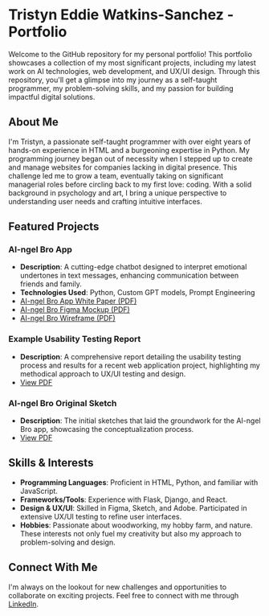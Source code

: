 # Tristyn Eddie Watkins-Sanchez - Portfolio

Welcome to the GitHub repository for my personal portfolio! This portfolio showcases a collection of my most significant projects, including my latest work on AI technologies, web development, and UX/UI design. Through this repository, you'll get a glimpse into my journey as a self-taught programmer, my problem-solving skills, and my passion for building impactful digital solutions.

## About Me

I'm Tristyn, a passionate self-taught programmer with over eight years of hands-on experience in HTML and a burgeoning expertise in Python. My programming journey began out of necessity when I stepped up to create and manage websites for companies lacking in digital presence. This challenge led me to grow a team, eventually taking on significant managerial roles before circling back to my first love: coding. With a solid background in psychology and art, I bring a unique perspective to understanding user needs and crafting intuitive interfaces. 

## Featured Projects

### AI-ngel Bro App
- **Description**: A cutting-edge chatbot designed to interpret emotional undertones in text messages, enhancing communication between friends and family. 
- **Technologies Used**: Python, Custom GPT models, Prompt Engineering
- [AI-ngel Bro App White Paper (PDF)](https://github.com/TristynWS/tristynws.github.io/blob/main/AI-ngel%20Bro%20-%20White%20Paper.pdf)
- [AI-ngel Bro Figma Mockup (PDF)](https://github.com/TristynWS/tristynws.github.io/blob/main/AI-ngel%20Bro%20-%20Figma%20Mockup.pdf)
- [AI-ngel Bro Wireframe (PDF)](https://github.com/TristynWS/tristynws.github.io/blob/main/AI-ngel%20Bro%20-%20Figma%20Flow.pdf)

### Example Usability Testing Report
- **Description**: A comprehensive report detailing the usability testing process and results for a recent web application project, highlighting my methodical approach to UX/UI testing and design.
- [View PDF](https://github.com/TristynWS/tristynws.github.io/blob/main/Website%20Usability%20Testing%20Report%202023.pdf)

### AI-ngel Bro Original Sketch
- **Description**: The initial sketches that laid the groundwork for the AI-ngel Bro app, showcasing the conceptualization process.
- [View PDF](https://github.com/TristynWS/tristynws.github.io/blob/main/AI-ngel%20Bro%20-%20Original%20Sketch.pdf)

## Skills & Interests
- **Programming Languages**: Proficient in HTML, Python, and familiar with JavaScript.
- **Frameworks/Tools**: Experience with Flask, Django, and React.
- **Design & UX/UI**: Skilled in Figma, Sketch, and Adobe. Participated in extensive UX/UI testing to refine user interfaces.
- **Hobbies**: Passionate about woodworking, my hobby farm, and nature. These interests not only fuel my creativity but also my approach to problem-solving and design.

## Connect With Me
I'm always on the lookout for new challenges and opportunities to collaborate on exciting projects. Feel free to connect with me through [LinkedIn](https://www.linkedin.com/in/eddie-sanchez).
